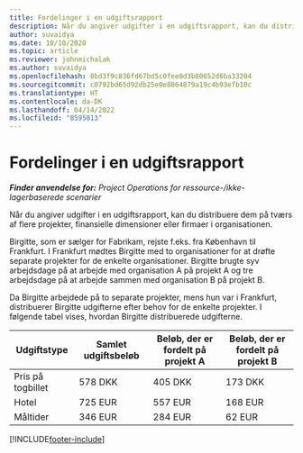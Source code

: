 ```yaml
---
title: Fordelinger i en udgiftsrapport
description: Når du angiver udgifter i en udgiftsrapport, kan du distribuere dem på tværs af flere projekter, juridiske enheder eller firmaer i organisationen.
author: suvaidya
ms.date: 10/10/2020
ms.topic: article
ms.reviewer: johnmichalak
ms.author: suvaidya
ms.openlocfilehash: 8bd3f9c836fd67bd5c0fee0d3b80652d6ba33204
ms.sourcegitcommit: c0792bd65d92db25e0e8864879a19c4b93efb10c
ms.translationtype: HT
ms.contentlocale: da-DK
ms.lasthandoff: 04/14/2022
ms.locfileid: "8595813"
---
```

# <a name="distributions-on-an-expense-report"></a>Fordelinger i en udgiftsrapport

_**Finder anvendelse for:** Project Operations for ressource-/ikke-lagerbaserede scenarier_

Når du angiver udgifter i en udgiftsrapport, kan du distribuere dem på tværs af flere projekter, finansielle dimensioner eller firmaer i organisationen.

Birgitte, som er sælger for Fabrikam, rejste f.eks. fra København til Frankfurt. I Frankfurt mødtes Birgitte med to organisationer for at drøfte separate projekter for de enkelte organisationer. Birgitte brugte syv arbejdsdage på at arbejde med organisation A på projekt A og tre arbejdsdage på at arbejde sammen med organisation B på projekt B.

Da Birgitte arbejdede på to separate projekter, mens hun var i Frankfurt, distribuerer Birgitte udgifterne efter behov for de enkelte projekter. I følgende tabel vises, hvordan Birgitte distribuerede udgifterne.

| Udgiftstype | Samlet udgiftsbeløb | Beløb, der er fordelt på projekt A | Beløb, der er fordelt på projekt B |
|--------------|----------------------|---------------------------------|---------------------------------|
| Pris på togbillet   | 578 DKK              | 405 DKK                         | 173 DKK                         |
| Hotel        | 725 EUR              | 557 EUR                         | 168 EUR                         |
| Måltider        | 346 EUR              | 284 EUR                         | 62 EUR                          |


[!INCLUDE[footer-include](../includes/footer-banner.md)]